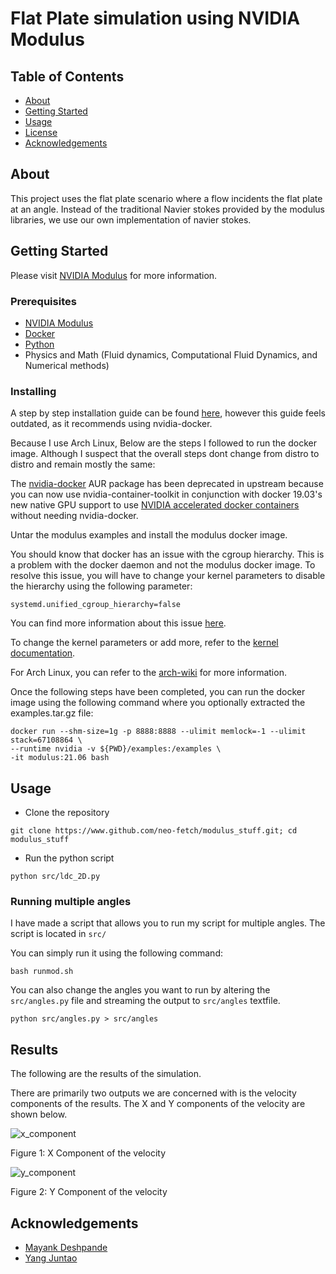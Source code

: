 # Flat Plate simulation using NVIDIA Modulus

## Table of Contents

- [About](#about)
- [Getting Started](#getting_started)
- [Usage](#usage)
- [License](https://github.com/neo-fetch/modulus_stuff/blob/master/LICENSE)
- [Acknowledgements](#acknowledgements)

## About <a name = "about"></a>

This project uses the flat plate scenario where a flow incidents the flat plate at an angle. Instead of the traditional Navier stokes provided by the modulus libraries, we use our own implementation of navier stokes.

## Getting Started <a name = "getting_started"></a>

Please visit [NVIDIA Modulus](https://developer.nvidia.com/modulus) for more information.

### Prerequisites

- [NVIDIA Modulus](https://developer.nvidia.com/modulus)
- [Docker](https://www.docker.com/)
- [Python](https://www.python.org/)
- Physics and Math (Fluid dynamics, Computational Fluid Dynamics, and Numerical methods)

### Installing

A step by step installation guide can be found [here](#getting_started), however this guide feels outdated, as it recommends using nvidia-docker. 

Because I use Arch Linux, Below are the steps I followed to run the docker image. Although I suspect that the overall steps dont change from distro to distro and remain mostly the same:

The [nvidia-docker](https://aur.archlinux.org/packages/nvidia-docker) AUR package has been deprecated in upstream because you can now use nvidia-container-toolkit in conjunction with docker 19.03's new native GPU support to use [NVIDIA accelerated docker containers](https://wiki.archlinux.org/title/Docker#Run_GPU_accelerated_Docker_containers_with_NVIDIA_GPUs) without needing nvidia-docker.

Untar the modulus examples and install the modulus docker image.

You should know that docker has an issue with the cgroup hierarchy. This is a problem with the docker daemon and not the modulus docker image. To resolve this issue, you will have to change your kernel parameters to disable the hierarchy using the following parameter:
```
systemd.unified_cgroup_hierarchy=false
```
You can find more information about this issue [here](https://bbs.archlinux.org/viewtopic.php?id=266915).

To change the kernel parameters or add more, refer to the [kernel documentation](https://www.kernel.org/doc/Documentation/sysctl/kernel.txt). 

For Arch Linux, you can refer to the [arch-wiki](https://wiki.archlinux.org/title/Kernel_parameters) for more information.

Once the following steps have been completed, you can run the docker image using the following command where you optionally extracted the examples.tar.gz file:

```
docker run --shm-size=1g -p 8888:8888 --ulimit memlock=-1 --ulimit stack=67108864 \
--runtime nvidia -v ${PWD}/examples:/examples \
-it modulus:21.06 bash
```

## Usage <a name = "usage"></a>

- Clone the repository
```
git clone https://www.github.com/neo-fetch/modulus_stuff.git; cd modulus_stuff
```
- Run the python script

```
python src/ldc_2D.py
```

### Running multiple angles

I have made a script that allows you to run my script for multiple angles. The script is located in `src/`

You can simply run it using the following command:

```
bash runmod.sh
```
You can also change the angles you want to run by altering the `src/angles.py` file and streaming the output to `src/angles` textfile.

```
python src/angles.py > src/angles
```

## Results

The following are the results of the simulation.

There are primarily two outputs we are concerned with is the velocity components of the results. The X and Y components of the velocity are shown below.

![x_component](https://i.imgur.com/5Hb9Tg8.png)

Figure 1: X Component of the velocity

![y_component](https://i.imgur.com/zTqp3FZ.png)

Figure 2: Y Component of the velocity
## Acknowledgements <a name = "acknowledgements"></a>

- [Mayank Deshpande](https://www.github.com/neo-fetch)
- [Yang Juntao](https://sg.linkedin.com/in/yang-juntao-b0734359)